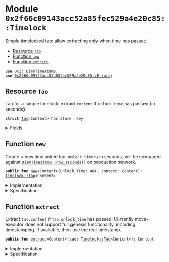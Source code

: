 
<a name="0x2f66c09143acc52a85fec529a4e20c85_Timelock"></a>

# Module `0x2f66c09143acc52a85fec529a4e20c85::Timelock`

Simple timelocked tao: allow extracting only when time has passed


-  [Resource `Tao`](#0x2f66c09143acc52a85fec529a4e20c85_Timelock_Tao)
-  [Function `new`](#0x2f66c09143acc52a85fec529a4e20c85_Timelock_new)
-  [Function `extract`](#0x2f66c09143acc52a85fec529a4e20c85_Timelock_extract)


<pre><code><b>use</b> <a href="">0x1::DiemTimestamp</a>;
<b>use</b> <a href="Errors.md#0x2f66c09143acc52a85fec529a4e20c85_Errors">0x2f66c09143acc52a85fec529a4e20c85::Errors</a>;
</code></pre>



<a name="0x2f66c09143acc52a85fec529a4e20c85_Timelock_Tao"></a>

## Resource `Tao`

Tao for a simple timelock: extract <code>content</code> if <code>unlock_time</code> has
passed (in seconds).


<pre><code><b>struct</b> <a href="Timelock.md#0x2f66c09143acc52a85fec529a4e20c85_Timelock_Tao">Tao</a>&lt;Content&gt; has store, key
</code></pre>



<details>
<summary>Fields</summary>


<dl>
<dt>
<code>unlock_time: u64</code>
</dt>
<dd>

</dd>
<dt>
<code>content: Content</code>
</dt>
<dd>

</dd>
</dl>


</details>

<a name="0x2f66c09143acc52a85fec529a4e20c85_Timelock_new"></a>

## Function `new`

Create a new timelocked tao. <code>unlock_time</code> is in seconds, will be
compared against <code><a href="_now_seconds">DiemTimestamp::now_seconds</a>()</code> on production
network.


<pre><code><b>public</b> <b>fun</b> <a href="Timelock.md#0x2f66c09143acc52a85fec529a4e20c85_Timelock_new">new</a>&lt;Content&gt;(unlock_time: u64, content: Content): <a href="Timelock.md#0x2f66c09143acc52a85fec529a4e20c85_Timelock_Tao">Timelock::Tao</a>&lt;Content&gt;
</code></pre>



<details>
<summary>Implementation</summary>


<pre><code><b>public</b> <b>fun</b> <a href="Timelock.md#0x2f66c09143acc52a85fec529a4e20c85_Timelock_new">new</a>&lt;Content&gt;(unlock_time: u64, content: Content): <a href="Timelock.md#0x2f66c09143acc52a85fec529a4e20c85_Timelock_Tao">Tao</a>&lt;Content&gt; {
    <a href="Timelock.md#0x2f66c09143acc52a85fec529a4e20c85_Timelock_Tao">Tao</a>&lt;Content&gt; { unlock_time, content }
}
</code></pre>



</details>

<details>
<summary>Specification</summary>



<pre><code><b>ensures</b> result.unlock_time == unlock_time && result.content == content;
</code></pre>



</details>

<a name="0x2f66c09143acc52a85fec529a4e20c85_Timelock_extract"></a>

## Function `extract`

Extract <code>tao.content</code> if <code>tao.unlock_time</code> has passed.
Currently move-executor does not support full genesis functionality,
including timestamping. If available, then use the real timestamp.


<pre><code><b>public</b> <b>fun</b> <a href="Timelock.md#0x2f66c09143acc52a85fec529a4e20c85_Timelock_extract">extract</a>&lt;Content&gt;(tao: <a href="Timelock.md#0x2f66c09143acc52a85fec529a4e20c85_Timelock_Tao">Timelock::Tao</a>&lt;Content&gt;): Content
</code></pre>



<details>
<summary>Implementation</summary>


<pre><code><b>public</b> <b>fun</b> <a href="Timelock.md#0x2f66c09143acc52a85fec529a4e20c85_Timelock_extract">extract</a>&lt;Content&gt;(tao: <a href="Timelock.md#0x2f66c09143acc52a85fec529a4e20c85_Timelock_Tao">Tao</a>&lt;Content&gt;): Content {
    <b>let</b> <a href="Timelock.md#0x2f66c09143acc52a85fec529a4e20c85_Timelock_Tao">Tao</a>&lt;Content&gt; { content, unlock_time } = tao;
    <b>let</b> current_timestamp: u64 = 100; // Default timestamp <b>if</b> is_operating() is <b>false</b>

    <b>if</b> (<a href="_is_operating">DiemTimestamp::is_operating</a>()) {
        // Currently <b>move</b>-executor does not support full genesis functionality,
        // including timestamping. If available, then <b>use</b> the real timestamp.
        current_timestamp = <a href="_now_seconds">DiemTimestamp::now_seconds</a>();
    };

    <b>assert</b>(current_timestamp &gt; unlock_time, Errors::timelock_too_early());

    content
}
</code></pre>



</details>

<details>
<summary>Specification</summary>



<pre><code><b>aborts_if</b> (<a href="_is_operating">DiemTimestamp::is_operating</a>() && tao.unlock_time &gt;= <a href="_spec_now_seconds">DiemTimestamp::spec_now_seconds</a>()) || (!<a href="_is_operating">DiemTimestamp::is_operating</a>() && tao.unlock_time &gt;= 100);
</code></pre>




<pre><code><b>pragma</b> aborts_if_is_strict;
</code></pre>



</details>
